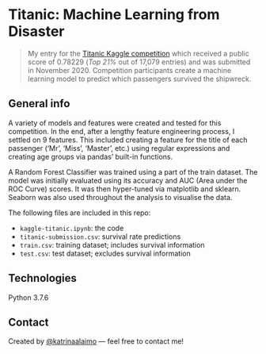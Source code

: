 # Titanic: Machine Learning from Disaster

> My entry for the [Titanic Kaggle competition](https://www.kaggle.com/c/titanic) which received a public score of 0.78229 (*Top 21%* out of 17,079 entries) and was submitted in November 2020. Competition participants create a machine learning model to predict which passengers survived the shipwreck. 



## General info

A variety of models and features were created and tested for this competition. In the end, after a lengthy feature engineering process, I settled on 9 features. This included creating a feature for the title of each passenger (‘Mr’, ‘Miss’, ‘Master’, etc.) using regular expressions and creating age groups via pandas’ built-in functions. 

A Random Forest Classifier was trained using a part of the train dataset. The model was initially evaluated using its accuracy and AUC (Area under the ROC Curve) scores. It was then hyper-tuned via matplotlib and sklearn. Seaborn was also used throughout the analysis to visualise the data.

The following files are included in this repo:

* `kaggle-titanic.ipynb`: the code
* `titanic-submission.csv`: survival rate predictions
* `train.csv`: training dataset; includes survival information
* `test.csv`: test dataset; excludes survival information



## Technologies

Python 3.7.6



## Contact

Created by [@katrinaalaimo](https://www.katrinaalaimo.com/) — feel free to contact me!